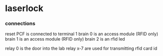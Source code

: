 # laserlock


### connections
reset PCF is connected to terminal 1
brain 0 is an access module (RFID only)
brain 1 is an access module (RFID only)
brain 2 is an rfid led

relay 0 is the door into the lab
relay x-7 are used for transmitting rfid card id 
